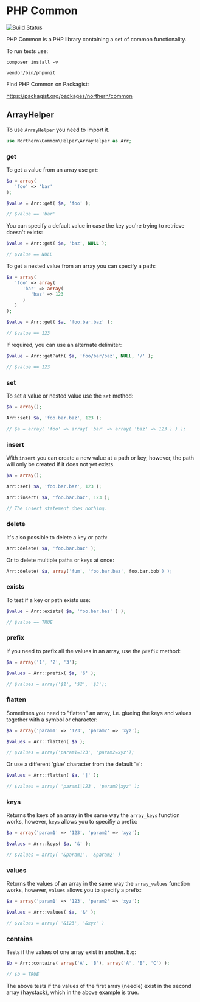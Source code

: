 # PHP Common

[![Build Status](https://travis-ci.org/northern/PHP-Common.png?branch=dev-master)](https://travis-ci.org/northern/PHP-Common)

PHP Common is a PHP library containing a set of common functionality.

To run tests use:

    composer install -v

    vendor/bin/phpunit

Find PHP Common on Packagist:

https://packagist.org/packages/northern/common

## ArrayHelper

To use `ArrayHelper` you need to import it.
```PHP
use Northern\Common\Helper\ArrayHelper as Arr;
```
### get

To get a value from an array use `get`:
```PHP
$a = array(
   'foo' => 'bar'
);

$value = Arr::get( $a, 'foo' );

// $value == 'bar'
```
You can specify a default value in case the key you're trying to retrieve doesn't exists:
```PHP
$value = Arr::get( $a, 'baz', NULL );

// $value == NULL
```
To get a nested value from an array you can specify a path:
```PHP
$a = array(
   'foo' => array(
      'bar' => array(
         'baz' => 123
      )
   )
);

$value = Arr::get( $a, 'foo.bar.baz' );

// $value == 123
```    
If required, you can use an alternate delimiter:
```PHP
$value = Arr::getPath( $a, 'foo/bar/baz', NULL, '/' );

// $value == 123
```
### set

To set a value or nested value use the `set` method:
```PHP
$a = array();

Arr::set( $a, 'foo.bar.baz', 123 );

// $a = array( 'foo' => array( 'bar' => array( 'baz' => 123 ) ) );
```    
### insert

With `insert` you can create a new value at a path or key, however, the path will only be created if it does not yet exists.
```PHP
$a = array();

Arr::set( $a, 'foo.bar.baz', 123 );

Arr::insert( $a, 'foo.bar.baz', 123 );

// The insert statement does nothing.
```    
### delete

It's also possible to delete a key or path:
```PHP
Arr::delete( $a, 'foo.bar.baz' );    
```    
Or to delete multiple paths or keys at once:
```PHP
Arr::delete( $a, array('fum', 'foo.bar.baz', foo.bar.bob') );
```
### exists

To test if a key or path exists use:
```PHP
$value = Arr::exists( $a, 'foo.bar.baz' ) );

// $value == TRUE
```    
### prefix

If you need to prefix all the values in an array, use the `prefix` method:
```PHP
$a = array('1', '2', '3');

$values = Arr::prefix( $a, '$' );

// $values = array('$1', '$2', '$3');
```
### flatten

Sometimes you need to "flatten" an array, i.e. glueing the keys and values together with a symbol or character:
```PHP
$a = array('param1' => '123', 'param2' => 'xyz');

$values = Arr::flatten( $a );

// $values = array('param1=123', 'param2=xyz');
```    
Or use a different 'glue' character from the default '=':
```PHP
$values = Arr::flatten( $a, '|' );

// $values = array( 'param1|123', 'param2|xyz' );
```
### keys

Returns the keys of an array in the same way the `array_keys` function works, however, `keys` allows you to specifiy a prefix:
```PHP
$a = array('param1' => '123', 'param2' => 'xyz');

$values = Arr::keys( $a, '&' );

// $values = array( '&param1', '&param2' )
```
### values

Returns the values of an array in the same way the `array_values` function works, however, `values` allows you to specify a prefix:
```PHP
$a = array('param1' => '123', 'param2' => 'xyz');

$values = Arr::values( $a, '&' );

// $values = array( '&123', '&xyz' )
```
### contains

Tests if the values of one array exist in another. E.g:
```PHP
$b = Arr::contains( array('A', 'B'), array('A', 'B', 'C') );

// $b = TRUE
```
The above tests if the values of the first array (needle) exist in the second array (haystack), which in the above example is true.

